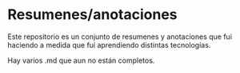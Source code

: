 # Resumenes/anotaciones
Este repositorio es un conjunto de resumenes y anotaciones que fui haciendo a medida que fuí aprendiendo distintas tecnologías.

Hay varios .md que aun no están completos.